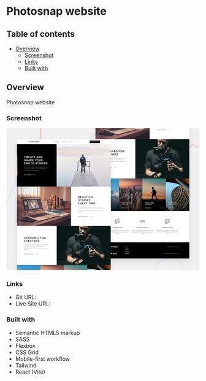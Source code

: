 # Photosnap website

## Table of contents

- [Overview](#overview)
  - [Screenshot](#screenshot)
  - [Links](#links)
  - [Built with](#built-with)

## Overview

Photosnap website

### Screenshot

![](/public/preview.jpg)

### Links

- Git URL: 
- Live Site URL: 

### Built with

- Semantic HTML5 markup
- SASS
- Flexbox
- CSS Grid
- Mobile-first workflow
- Tailwind
- React (Vite)
